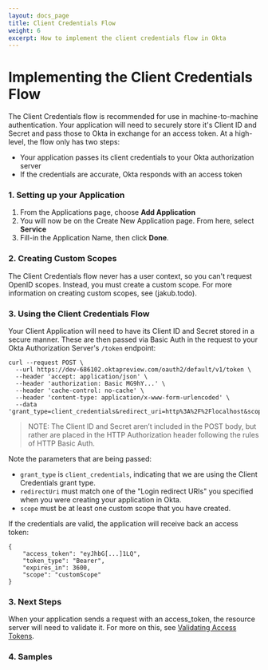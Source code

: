 ```yaml
---
layout: docs_page
title: Client Credentials Flow
weight: 6
excerpt: How to implement the client credentials flow in Okta
---
```


# Implementing the Client Credentials Flow

The Client Credentials flow is recommended for use in machine-to-machine authentication. Your application will need to securely store it's Client ID and Secret and pass those to Okta in exchange for an access token. At a high-level, the flow only has two steps:

- Your application passes its client credentials to your Okta authorization server
- If the credentials are accurate, Okta responds with an access token

### 1. Setting up your Application

1. From the Applications page, choose **Add Application**
2. You will now be on the Create New Application page. From here, select **Service**
3. Fill-in the Application Name, then click **Done**.

### 2. Creating Custom Scopes

The Client Credentials flow never has a user context, so you can't request OpenID scopes. Instead, you must create a custom scope. For more information on creating custom scopes, see (jakub.todo).

### 3. Using the Client Credentials Flow

Your Client Application will need to have its Client ID and Secret stored in a secure manner. These are then passed via Basic Auth in the request to your Okta Authorization Server's `/token` endpoint:

```
curl --request POST \
  --url https://dev-686102.oktapreview.com/oauth2/default/v1/token \
  --header 'accept: application/json' \
  --header 'authorization: Basic MG9hY...' \
  --header 'cache-control: no-cache' \
  --header 'content-type: application/x-www-form-urlencoded' \
  --data 'grant_type=client_credentials&redirect_uri=http%3A%2F%2Flocalhost&scope=customScope'
```

> NOTE: The Client ID and Secret aren’t included in the POST body, but rather are placed in the HTTP Authorization header following the rules of HTTP Basic Auth.

Note the parameters that are being passed:

- `grant_type` is `client_credentials`, indicating that we are using the Client Credentials grant type.
- `redirectUri` must match one of the "Login redirect URIs" you specified when you were creating your application in Okta.
- `scope` must be at least one custom scope that you have created.

If the credentials are valid, the application will receive back an access token:

```
{
    "access_token": "eyJhbG[...]1LQ",
    "token_type": "Bearer",
    "expires_in": 3600,
    "scope": "customScope"
}
```

### 3. Next Steps

When your application sends a request with an access_token, the resource server will need to validate it. For more on this, see [Validating Access Tokens](/authentication-guide/tokens/validating-access-tokens).

### 4. Samples